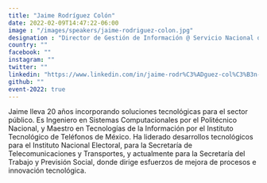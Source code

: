 ```yaml
---
title: "Jaime Rodríguez Colón"
date: 2022-02-09T14:47:22-06:00
image : "/images/speakers/jaime-rodriguez-colon.jpg"
designation : "Director de Gestión de Información @ Servicio Nacional de Empleo de la Secretaría del Trabajo"
country: ""
facebook: ""
instagram: ""
twitter: ""
linkedin: "https://www.linkedin.com/in/jaime-rodr%C3%ADguez-col%C3%B3n-64b93217/"
github: ""
event-2022: true
---
```


Jaime lleva 20 años incorporando soluciones tecnológicas para el sector público. Es Ingeniero en Sistemas Computacionales por el Politécnico Nacional, y Maestro en Tecnologías de la Información por el Instituto Tecnológico de Teléfonos de México. Ha liderado desarrollos tecnológicos para el Instituto Nacional Electoral, para la Secretaría de Telecomunicaciones y Transportes, y actualmente para la Secretaría del Trabajo y Previsión Social, donde dirige esfuerzos de mejora de procesos e innovación tecnológica.

